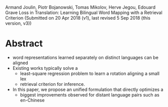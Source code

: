 Armand Joulin, Piotr Bojanowski, Tomas Mikolov, Herve Jegou, Edouard Grave
Loss in Translation: Learning Bilingual Word Mapping with a Retrieval Criterion
(Submitted on 20 Apr 2018 (v1), last revised 5 Sep 2018 (this version, v3))

# Abstract

* word representations learned separately on distinct languages can be aligned
* Existing works typically solve a
  * least-square regression problem to learn a rotation aligning a small lex
  * retrieval criterion for inference.
* In this paper, we propose an unified formulation that directly optimizes a
  * biggest improvements observed for distant language pairs such as en-Chinese
